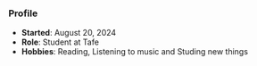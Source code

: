 ### Profile
- **Started**: August 20, 2024
- **Role**: Student at Tafe
- **Hobbies**: Reading, Listening to music and Studing new things
